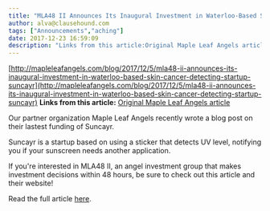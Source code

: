 ```yaml
---
title: "MLA48 II Announces Its Inaugural Investment in Waterloo-Based Skin Cancer Detecting Startup Suncayr"
author: alva@clausehound.com
tags: ["Announcements","aching"]
date: 2017-12-23 16:59:09
description: "Links from this article:Original Maple Leaf Angels articleOur partner organization Maple Leaf Angels recently wrote a blog post on their lastest f..."
---
```


[http://mapleleafangels.com/blog/2017/12/5/mla48-ii-announces-its-inaugural-investment-in-waterloo-based-skin-cancer-detecting-startup-suncayr](http://mapleleafangels.com/blog/2017/12/5/mla48-ii-announces-its-inaugural-investment-in-waterloo-based-skin-cancer-detecting-startup-suncayr)
**Links from this article:**
[Original Maple Leaf Angels article](http://mapleleafangels.com/blog/2017/12/5/mla48-ii-announces-its-inaugural-investment-in-waterloo-based-skin-cancer-detecting-startup-suncayr)

Our partner organization Maple Leaf Angels recently wrote a blog post on their lastest funding of Suncayr.

Suncayr is a startup based on using a sticker that detects UV level, notifying you if your sunscreen needs another application.

If you're interested in MLA48 II, an angel investment group that makes investment decisions within 48 hours, be sure to check out this article and their website!

Read the full article [here](http://mapleleafangels.com/blog/2017/12/5/mla48-ii-announces-its-inaugural-investment-in-waterloo-based-skin-cancer-detecting-startup-suncayr).
